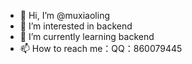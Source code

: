 - 👋 Hi, I’m @muxiaoling
- 👀 I’m interested in backend
- 🌱 I’m currently learning backend
- 📫 How to reach me：QQ：860079445

<!---
muxiaoling/muxiaoling is a ✨ special ✨ repository because its `README.md` (this file) appears on your GitHub profile.
You can click the Preview link to take a look at your changes.
--->
